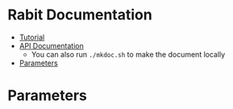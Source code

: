 Rabit Documentation
====
* [Tutorial](../guide)
* [API Documentation](http://homes.cs.washington.edu/~tqchen/rabit/doc)
  - You can also run ```./mkdoc.sh``` to make the document locally
* [Parameters](#parameters)

Parameters
====
